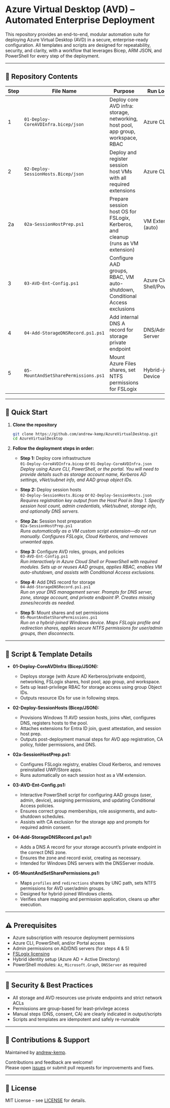 # Azure Virtual Desktop (AVD) – Automated Enterprise Deployment

This repository provides an end-to-end, modular automation suite for deploying Azure Virtual Desktop (AVD) in a secure, enterprise-ready configuration. All templates and scripts are designed for repeatability, security, and clarity, with a workflow that leverages Bicep, ARM JSON, and PowerShell for every step of the deployment.

---

## 📁 Repository Contents

| Step | File Name                                | Purpose                                                                             | Run Location                  |
|------|------------------------------------------|-------------------------------------------------------------------------------------|-------------------------------|
| 1    | `01-Deploy-CoreAVDInfra.bicep/json`      | Deploy core AVD infra: storage, networking, host pool, app group, workspace, RBAC    | Azure CLI/Portal              |
| 2    | `02-Deploy-SessionHosts.Bicep/json`      | Deploy and register session host VMs with all required extensions                    | Azure CLI/Portal              |
| 2a   | `02a-SessionHostPrep.ps1`                | Prepare session host OS for FSLogix, Kerberos, and cleanup (runs as VM extension)    | VM Extension (auto)           |
| 3    | `03-AVD-Ent-Config.ps1`                  | Configure AAD groups, RBAC, VM auto-shutdown, Conditional Access exclusions          | Azure Cloud Shell/PowerShell  |
| 4    | `04-Add-StorageDNSRecord.ps1.ps1`        | Add internal DNS A record for storage private endpoint                               | DNS/Admin Server              |
| 5    | `05-MountAndSetSharePermissions.ps1`     | Mount Azure Files shares, set NTFS permissions for FSLogix                           | Hybrid-joined Device          |

---

## 🚀 Quick Start

1. **Clone the repository**
   ```sh
   git clone https://github.com/andrew-kemp/AzureVirtualDesktop.git
   cd AzureVirtualDesktop
   ```

2. **Follow the deployment steps in order:**

   - **Step 1:** Deploy core infrastructure  
     `01-Deploy-CoreAVDInfra.bicep` or `01-Deploy-CoreAVDInfra.json`  
     _Deploy using Azure CLI, PowerShell, or the portal. You will need to provide details such as storage account name, Kerberos AD settings, vNet/subnet info, and AAD group object IDs._

   - **Step 2:** Deploy session hosts  
     `02-Deploy-SessionHosts.Bicep` or `02-Deploy-SessionHosts.json`  
     _Requires registration key output from the Host Pool in Step 1. Specify session host count, admin credentials, vNet/subnet, storage info, and optionally DNS servers._

   - **Step 2a:** Session host preparation  
     `02a-SessionHostPrep.ps1`  
     _Runs automatically as a VM custom script extension—do not run manually. Configures FSLogix, Cloud Kerberos, and removes unwanted apps._

   - **Step 3:** Configure AVD roles, groups, and policies  
     `03-AVD-Ent-Config.ps1`  
     _Run interactively in Azure Cloud Shell or PowerShell with required modules. Sets up or reuses AAD groups, applies RBAC, enables VM auto-shutdown, and assists with Conditional Access exclusions._

   - **Step 4:** Add DNS record for storage  
     `04-Add-StorageDNSRecord.ps1.ps1`  
     _Run on your DNS management server. Prompts for DNS server, zone, storage account, and private endpoint IP. Creates missing zones/records as needed._

   - **Step 5:** Mount shares and set permissions  
     `05-MountAndSetSharePermissions.ps1`  
     _Run on a hybrid-joined Windows device. Maps FSLogix profile and redirection shares, applies secure NTFS permissions for user/admin groups, then disconnects._

---

## 📝 Script & Template Details

- **01-Deploy-CoreAVDInfra (Bicep/JSON):**
  - Deploys storage (with Azure AD Kerberos/private endpoint), networking, FSLogix shares, host pool, app group, and workspace.
  - Sets up least-privilege RBAC for storage access using group Object IDs.
  - Outputs resource IDs for use in following steps.

- **02-Deploy-SessionHosts (Bicep/JSON):**
  - Provisions Windows 11 AVD session hosts, joins vNet, configures DNS, registers hosts to the pool.
  - Attaches extensions for Entra ID join, guest attestation, and session host prep.
  - Outputs post-deployment manual steps for AVD app registration, CA policy, folder permissions, and DNS.

- **02a-SessionHostPrep.ps1:**
  - Configures FSLogix registry, enables Cloud Kerberos, and removes preinstalled UWP/Store apps.
  - Runs automatically on each session host as a VM extension.

- **03-AVD-Ent-Config.ps1:**
  - Interactive PowerShell script for configuring AAD groups (user, admin, device), assigning permissions, and updating Conditional Access policies.
  - Ensures correct group memberships, role assignments, and auto-shutdown schedules.
  - Assists with CA exclusion for the storage app and prompts for required admin consent.

- **04-Add-StorageDNSRecord.ps1.ps1:**
  - Adds a DNS A record for your storage account’s private endpoint in the correct DNS zone.
  - Ensures the zone and record exist, creating as necessary.
  - Intended for Windows DNS servers with the DNSServer module.

- **05-MountAndSetSharePermissions.ps1:**
  - Maps `profiles` and `redirections` shares by UNC path, sets NTFS permissions for AVD user/admin groups.
  - Designed for hybrid-joined Windows clients.
  - Verifies share mapping and permission application, cleans up after execution.

---

## ⚠️ Prerequisites

- Azure subscription with resource deployment permissions
- Azure CLI, PowerShell, and/or Portal access
- Admin permissions on AD/DNS servers (for steps 4 & 5)
- [FSLogix licensing](https://docs.microsoft.com/en-us/fslogix/)
- Hybrid identity setup (Azure AD + Active Directory)
- PowerShell modules: `Az`, `Microsoft.Graph`, `DNSServer` as required

---

## 🔐 Security & Best Practices

- All storage and AVD resources use private endpoints and strict network ACLs
- Permissions are group-based for least-privilege access
- Manual steps (DNS, consent, CA) are clearly indicated in output/scripts
- Scripts and templates are idempotent and safely re-runnable

---

## 🤝 Contributions & Support

Maintained by [andrew-kemp](https://github.com/andrew-kemp).

Contributions and feedback are welcome!  
Please open [issues](https://github.com/andrew-kemp/AzureVirtualDesktop/issues) or submit pull requests for improvements and fixes.

---

## 📄 License

MIT License – see [LICENSE](LICENSE) for details.